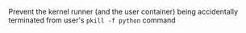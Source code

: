 Prevent the kernel runner (and the user container) being accidentally terminated from user's `pkill -f python` command
